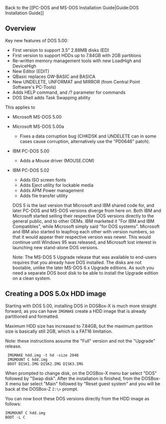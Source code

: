 Back to the [[PC-DOS and MS-DOS Installation Guide|Guide:DOS Installation Guide]]

## Overview
Key new features of DOS 5.00:
- First version to support 3.5" 2.88MB disks (ED)
- First version to support HDDs up to 7.84GB with 2GB partitions
- Re-written memory management tools with new LoadHigh and DeviceHigh
- New Editor (EDIT)
- QBasic replaces GW-BASIC and BASICA
- New UNDELETE, UNFORMAT and MIRROR (from Central Point Software's PC-Tools)
- Adds HELP command, and /? parameter for commands
- DOS Shell adds Task Swapping ability

This applies to
- Microsoft MS-DOS 5.00
- Microsoft MS-DOS 5.00a
  - Fixes a data corruption bug (CHKDSK and UNDELETE can in some cases cause corruption, alternatively use the "PD0646" patch).
- IBM PC-DOS 5.00
  - Adds a Mouse driver (MOUSE.COM)
- IBM PC-DOS 5.02
  - Adds ISO screen fonts
  - Adds Eject utility for lockable media
  - Adds APM Power management
  - Adds file transfer utility

  DOS 5 is the last version that Microsoft and IBM shared code for, and later PC-DOS and MS-DOS versions diverge from here on. Both IBM and Microsoft started selling their respective DOS versions directly to the general public, and to other OEMs. IBM marketed it "For IBM and IBM Compatibles", while Microsoft simply said "for DOS systems". Microsoft and IBM also started to leapfrog each other with version numbers, so that it would appear their respective version was newer. This would continue until Windows 95 was released, and Microsoft lost interest in launching new stand-alone DOS versions.

  Note: The MS-DOS 5 Upgrade release that was available to end-users requires that you already have DOS installed. The disks are not bootable, unlike the later MS-DOS 6.x Upgrade editions. As such you need a separate DOS boot disk to be able to install the Upgrade edition on a clean system.

## Creating a DOS 5.0x HDD image
Starting with DOS 5.00, installing DOS in DOSBox-X is much more straight forward, as you can have ``IMGMAKE`` create a HDD image that is already partitioned and formatted.

Maximum HDD size has increased to 7.84GB, but the maximum partition size is basically still 2GB, which is a FAT16 limitation.

Note: these instructions assume the "Full" version and not the "Upgrade" release.

```
 IMGMAKE hdd.img -t hd -size 2048
 IMGMOUNT C hdd.img
 BOOT DISK1.IMG DISK2.IMG DISK3.IMG
```

When prompted to change disk, on the DOSBox-X menu bar select "DOS" followed by "Swap disk". After the installation is finished, from the DOSBox-X menu bar select "Main" followed by "Reset guest system" and you will be back at the DOSBox-Z ``Z:\>`` prompt.

You can now boot these DOS versions directly from the HDD image as follows:
```
IMGMOUNT C hdd.img
BOOT -L C
```
